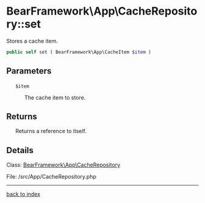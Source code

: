 # BearFramework\App\CacheRepository::set

Stores a cache item.

```php
public self set ( BearFramework\App\CacheItem $item )
```

## Parameters

&nbsp;&nbsp;&nbsp;&nbsp;&nbsp;&nbsp;`$item`

&nbsp;&nbsp;&nbsp;&nbsp;&nbsp;&nbsp;&nbsp;&nbsp;&nbsp;&nbsp;&nbsp;&nbsp;The cache item to store.

## Returns

&nbsp;&nbsp;&nbsp;&nbsp;&nbsp;&nbsp;Returns a reference to itself.

## Details

Class: [BearFramework\App\CacheRepository](bearframework.app.cacherepository.class.md)

File: /src/App/CacheRepository.php

---

[back to index](index.md)

